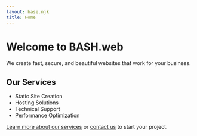 ```yaml
---
layout: base.njk
title: Home
---
```


# Welcome to BASH.web

We create fast, secure, and beautiful websites that work for your business.

## Our Services

- Static Site Creation
- Hosting Solutions
- Technical Support
- Performance Optimization

[Learn more about our services](/services/) or [contact us](/contact/) to start your project.
